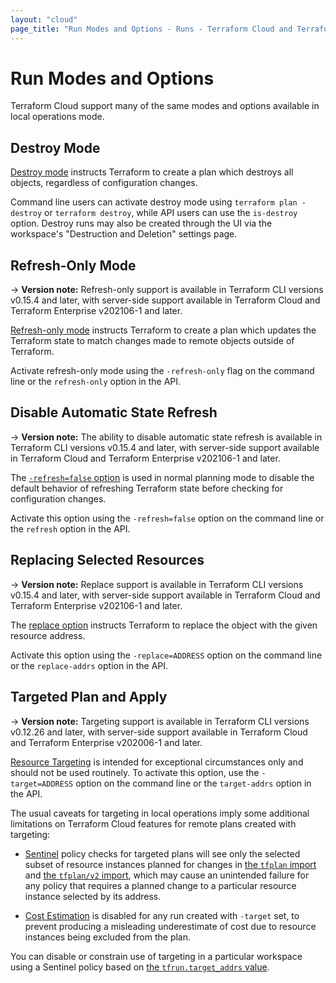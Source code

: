 ```yaml
---
layout: "cloud"
page_title: "Run Modes and Options - Runs - Terraform Cloud and Terraform Enterprise"
---
```


# Run Modes and Options

Terraform Cloud support many of the same modes and options available in local operations mode.

## Destroy Mode

[Destroy mode](/docs/cli/commands/plan.html#planning-modes) instructs Terraform to create a plan which destroys all objects, regardless of configuration changes.

Command line users can activate destroy mode using `terraform plan -destroy` or `terraform destroy`, while API users can use the `is-destroy` option. Destroy runs may also be created through the UI via the workspace's "Destruction and Deletion" settings page.

## Refresh-Only Mode

-> **Version note:** Refresh-only support is available in Terraform CLI versions v0.15.4 and later, with server-side support available in Terraform Cloud and Terraform Enterprise v202106-1 and later.

[Refresh-only mode](/docs/cli/commands/plan.html#planning-modes) instructs Terraform to create a plan which updates the Terraform state to match changes made to remote objects outside of Terraform.

Activate refresh-only mode using the `-refresh-only` flag on the command line or the `refresh-only` option in the API.

## Disable Automatic State Refresh

-> **Version note:** The ability to disable automatic state refresh is available in Terraform CLI versions v0.15.4 and later, with server-side support available in Terraform Cloud and Terraform Enterprise v202106-1 and later.

The [`-refresh=false` option](/docs/cli/commands/plan.html#refresh-false) is used in normal planning mode to disable the default behavior of refreshing Terraform state before checking for configuration changes.

Activate this option using the `-refresh=false` option on the command line or the `refresh` option in the API.

## Replacing Selected Resources

-> **Version note:** Replace support is available in Terraform CLI versions v0.15.4 and later, with server-side support available in Terraform Cloud and Terraform Enterprise v202106-1 and later.

The [replace option](/docs/cli/commands/plan.html#replace-address) instructs Terraform to replace the object with the given resource address.

Activate this option using the `-replace=ADDRESS` option on the command line or the `replace-addrs` option in the API.

## Targeted Plan and Apply

-> **Version note:** Targeting support is available in Terraform CLI versions v0.12.26 and later, with server-side support available in Terraform Cloud and Terraform Enterprise v202006-1 and later.

[Resource Targeting](/docs/cli/commands/plan.html#resource-targeting) is intended for exceptional circumstances only and should not be used routinely. To activate this option, use the `-target=ADDRESS` option on the command line or the `target-addrs` option in the API.

The usual caveats for targeting in local operations imply some additional limitations on Terraform Cloud features for remote plans created with targeting:

* [Sentinel](../sentinel/) policy checks for targeted plans will see only the selected subset of resource instances planned for changes in [the `tfplan` import](../sentinel/import/tfplan.html) and [the `tfplan/v2` import](../sentinel/import/tfplan-v2.html), which may cause an unintended failure for any policy that requires a planned change to a particular resource instance selected by its address.

* [Cost Estimation](../cost-estimation/) is disabled for any run created with `-target` set, to prevent producing a misleading underestimate of cost due to resource instances being excluded from the plan.

You can disable or constrain use of targeting in a particular workspace using a Sentinel policy based on [the `tfrun.target_addrs` value](../sentinel/import/tfrun.html#value-target_addrs).
